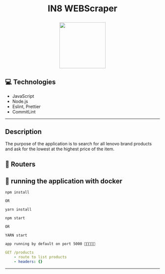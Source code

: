 # <p align = "center"> IN8 WEBScraper </p>

<p align="center">
  <img src="https://www.in8.com.br/wp-content/themes/IN8/assets/images/logo.svg" width="150"/>
</p>

## :computer: Technologies

- JavaScript
- Node.js
- Eslint, Prettier
- CommitLint

---

## Description

<p>
The purpose of the application is to search for all lenovo brand products and ask for the lowest at the highest price of the item.
</p>

## :rocket: Routers

## 🏁 running the application with docker

```
npm install

OR

yarn install
```

```
npm start

OR

YARN start
```

```
app running by default on port 5000 🚀🚀🚀🚀🚀
```

```yml
GET /products
    - route to list products
    - headers: {}
```

---
